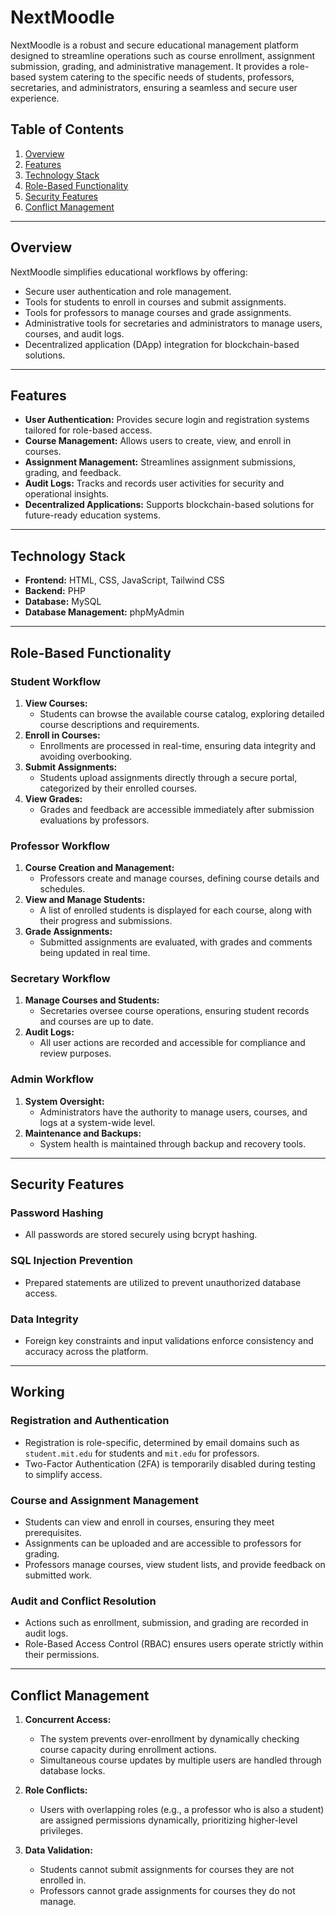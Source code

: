 

# NextMoodle

NextMoodle is a robust and secure educational management platform designed to streamline operations such as course enrollment, assignment submission, grading, and administrative management. It provides a role-based system catering to the specific needs of students, professors, secretaries, and administrators, ensuring a seamless and secure user experience.

## Table of Contents

1. [Overview](#overview)
2. [Features](#features)
3. [Technology Stack](#technology-stack)
4. [Role-Based Functionality](#role-based-functionality)
5. [Security Features](#security-features)
6. [Conflict Management](#conflict-management)

---

## Overview

NextMoodle simplifies educational workflows by offering:
- Secure user authentication and role management.
- Tools for students to enroll in courses and submit assignments.
- Tools for professors to manage courses and grade assignments.
- Administrative tools for secretaries and administrators to manage users, courses, and audit logs.
- Decentralized application (DApp) integration for blockchain-based solutions.

---

## Features

- **User Authentication:** Provides secure login and registration systems tailored for role-based access.
- **Course Management:** Allows users to create, view, and enroll in courses.
- **Assignment Management:** Streamlines assignment submissions, grading, and feedback.
- **Audit Logs:** Tracks and records user activities for security and operational insights.
- **Decentralized Applications:** Supports blockchain-based solutions for future-ready education systems.

---

## Technology Stack

- **Frontend:** HTML, CSS, JavaScript, Tailwind CSS
- **Backend:** PHP
- **Database:** MySQL
- **Database Management:** phpMyAdmin

---

## Role-Based Functionality

### **Student Workflow**
1. **View Courses:**
   - Students can browse the available course catalog, exploring detailed course descriptions and requirements.
2. **Enroll in Courses:**
   - Enrollments are processed in real-time, ensuring data integrity and avoiding overbooking.
3. **Submit Assignments:**
   - Students upload assignments directly through a secure portal, categorized by their enrolled courses.
4. **View Grades:**
   - Grades and feedback are accessible immediately after submission evaluations by professors.

### **Professor Workflow**
1. **Course Creation and Management:**
   - Professors create and manage courses, defining course details and schedules.
2. **View and Manage Students:**
   - A list of enrolled students is displayed for each course, along with their progress and submissions.
3. **Grade Assignments:**
   - Submitted assignments are evaluated, with grades and comments being updated in real time.

### **Secretary Workflow**
1. **Manage Courses and Students:**
   - Secretaries oversee course operations, ensuring student records and courses are up to date.
2. **Audit Logs:**
   - All user actions are recorded and accessible for compliance and review purposes.

### **Admin Workflow**
1. **System Oversight:**
   - Administrators have the authority to manage users, courses, and logs at a system-wide level.
2. **Maintenance and Backups:**
   - System health is maintained through backup and recovery tools.

---

## Security Features

### **Password Hashing**
- All passwords are stored securely using bcrypt hashing.

### **SQL Injection Prevention**
- Prepared statements are utilized to prevent unauthorized database access.

### **Data Integrity**
- Foreign key constraints and input validations enforce consistency and accuracy across the platform.

---

## Working

### **Registration and Authentication**
- Registration is role-specific, determined by email domains such as `student.mit.edu` for students and `mit.edu` for professors.
- Two-Factor Authentication (2FA) is temporarily disabled during testing to simplify access.

### **Course and Assignment Management**
- Students can view and enroll in courses, ensuring they meet prerequisites.
- Assignments can be uploaded and are accessible to professors for grading.
- Professors manage courses, view student lists, and provide feedback on submitted work.

### **Audit and Conflict Resolution**
- Actions such as enrollment, submission, and grading are recorded in audit logs.
- Role-Based Access Control (RBAC) ensures users operate strictly within their permissions.

---

## Conflict Management

1. **Concurrent Access:**
   - The system prevents over-enrollment by dynamically checking course capacity during enrollment actions.
   - Simultaneous course updates by multiple users are handled through database locks.

2. **Role Conflicts:**
   - Users with overlapping roles (e.g., a professor who is also a student) are assigned permissions dynamically, prioritizing higher-level privileges.

3. **Data Validation:**
   - Students cannot submit assignments for courses they are not enrolled in.
   - Professors cannot grade assignments for courses they do not manage.


